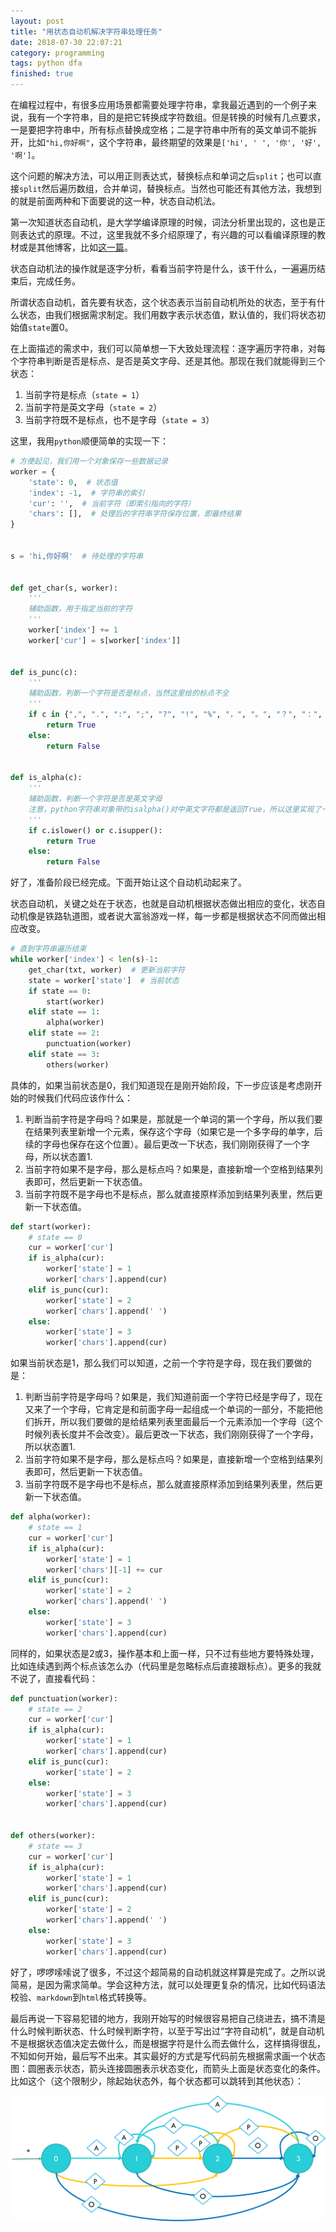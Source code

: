 ```yaml
---
layout: post
title: "用状态自动机解决字符串处理任务"
date: 2018-07-30 22:07:21
category: programming
tags: python dfa
finished: true
---
```


在编程过程中，有很多应用场景都需要处理字符串，拿我最近遇到的一个例子来说，我有一个字符串，目的是把它转换成字符数组。但是转换的时候有几点要求，一是要把字符串中，所有标点替换成空格；二是字符串中所有的英文单词不能拆开，比如`"hi,你好啊"`，这个字符串，最终期望的效果是`['hi', ' ', '你', '好', '啊']`。

这个问题的解决方法，可以用正则表达式，替换标点和单词之后`split`；也可以直接`split`然后遍历数组，合并单词，替换标点。当然也可能还有其他方法，我想到的就是前面两种和下面要说的这一种，状态自动机法。

第一次知道状态自动机，是大学学编译原理的时候，词法分析里出现的，这也是正则表达式的原理。不过，这里我就不多介绍原理了，有兴趣的可以看编译原理的教材或是其他博客，比如[这一篇][b]。

状态自动机法的操作就是逐字分析，看看当前字符是什么，该干什么，一遍遍历结束后，完成任务。

所谓状态自动机，首先要有状态，这个状态表示当前自动机所处的状态，至于有什么状态，由我们根据需求制定。我们用数字表示状态值，默认值的，我们将状态初始值`state`置0。

在上面描述的需求中，我们可以简单想一下大致处理流程：逐字遍历字符串，对每个字符串判断是否是标点、是否是英文字母、还是其他。那现在我们就能得到三个状态：

1. 当前字符是标点（`state = 1`）
2. 当前字符是英文字母（`state = 2`）
3. 当前字符既不是标点，也不是字母（`state = 3`）

这里，我用`python`顺便简单的实现一下：

```python
# 方便起见，我们用一个对象保存一些数据记录
worker = {
    'state': 0,  # 状态值
    'index': -1,  # 字符串的索引
    'cur': '',  # 当前字符（即索引指向的字符）
    'chars': [],  # 处理后的字符串字符保存位置，即最终结果
}


s = 'hi,你好啊'  # 待处理的字符串


def get_char(s, worker):
    '''
    辅助函数，用于指定当前的字符
    '''
    worker['index'] += 1
    worker['cur'] = s[worker['index']]


def is_punc(c):
    '''
    辅助函数，判断一个字符是否是标点，当然这里给的标点不全
    '''
    if c in {",", ".", ":", ";", "?", "!", "%", "，", "。", "？", "：", "；", "、"}:
        return True
    else:
        return False


def is_alpha(c):
    '''
    辅助函数，判断一个字符是否是英文字母
    注意，python字符串对象带的isalpha()对中英文字符都是返回True，所以这里实现了一个简陋版的
    '''
    if c.islower() or c.isupper():
        return True
    else:
        return False
```
好了，准备阶段已经完成。下面开始让这个自动机动起来了。

状态自动机，关键之处在于状态，也就是自动机根据状态做出相应的变化，状态自动机像是铁路轨道图，或者说大富翁游戏一样，每一步都是根据状态不同而做出相应改变。


```python
# 直到字符串遍历结束
while worker['index'] < len(s)-1:
    get_char(txt, worker)  # 更新当前字符
    state = worker['state']  # 当前状态
    if state == 0:
        start(worker)
    elif state == 1:
        alpha(worker)
    elif state == 2:
        punctuation(worker)
    elif state == 3:
        others(worker)
```

具体的，如果当前状态是0，我们知道现在是刚开始阶段，下一步应该是考虑刚开始的时候我们代码应该作什么：

1. 判断当前字符是字母吗？如果是，那就是一个单词的第一个字母，所以我们要在结果列表里新增一个元素，保存这个字母（如果它是一个多字母的单字，后续的字母也保存在这个位置）。最后更改一下状态，我们刚刚获得了一个字母，所以状态置1.
2. 当前字符如果不是字母，那么是标点吗？如果是，直接新增一个空格到结果列表即可，然后更新一下状态值。
3. 当前字符既不是字母也不是标点，那么就直接原样添加到结果列表里，然后更新一下状态值。

```python
def start(worker):
    # state == 0
    cur = worker['cur']
    if is_alpha(cur):
        worker['state'] = 1
        worker['chars'].append(cur)
    elif is_punc(cur):
        worker['state'] = 2
        worker['chars'].append(' ')
    else:
        worker['state'] = 3
        worker['chars'].append(cur)
```

如果当前状态是1，那么我们可以知道，之前一个字符是字母，现在我们要做的是：

1. 判断当前字符是字母吗？如果是，我们知道前面一个字符已经是字母了，现在又来了一个字母，它肯定是和前面字母一起组成一个单词的一部分，不能把他们拆开，所以我们要做的是给结果列表里面最后一个元素添加一个字母（这个时候列表长度并不会改变）。最后更改一下状态，我们刚刚获得了一个字母，所以状态置1.
2. 当前字符如果不是字母，那么是标点吗？如果是，直接新增一个空格到结果列表即可，然后更新一下状态值。
3. 当前字符既不是字母也不是标点，那么就直接原样添加到结果列表里，然后更新一下状态值。

```python
def alpha(worker):
    # state == 1
    cur = worker['cur']
    if is_alpha(cur):
        worker['state'] = 1
        worker['chars'][-1] += cur
    elif is_punc(cur):
        worker['state'] = 2
        worker['chars'].append(' ')
    else:
        worker['state'] = 3
        worker['chars'].append(cur)
```

同样的，如果状态是2或3，操作基本和上面一样，只不过有些地方要特殊处理，比如连续遇到两个标点该怎么办（代码里是忽略标点后直接跟标点）。更多的我就不说了，直接看代码：

```python
def punctuation(worker):
    # state == 2
    cur = worker['cur']
    if is_alpha(cur):
        worker['state'] = 1
        worker['chars'].append(cur)
    elif is_punc(cur):
        worker['state'] = 2
    else:
        worker['state'] = 3
        worker['chars'].append(cur)


def others(worker):
    # state == 3
    cur = worker['cur']
    if is_alpha(cur):
        worker['state'] = 1
        worker['chars'].append(cur)
    elif is_punc(cur):
        worker['state'] = 2
        worker['chars'].append(' ')
    else:
        worker['state'] = 3
        worker['chars'].append(cur)
```

好了，啰啰嗦嗦说了很多，不过这个超简易的自动机就这样算是完成了。之所以说简易，是因为需求简单。学会这种方法，就可以处理更复杂的情况，比如代码语法校验、`markdown`到`html`格式转换等。

最后再说一下容易犯错的地方，我刚开始写的时候很容易把自己绕进去，搞不清是什么时候判断状态、什么时候判断字符，以至于写出过“字符自动机”，就是自动机不是根据状态值决定去做什么，而是根据字符是什么而去做什么，这样搞得很乱，不知如何开始，最后写不出来。其实最好的方式是写代码前先根据需求画一个状态图：圆圈表示状态，箭头连接圆圈表示状态变化，而箭头上面是状态变化的条件。比如这个（这个限制少，除起始状态外，每个状态都可以跳转到其他状态）：

![dfa](/img/dfa.png "dfa")


[b]: https://www.jianshu.com/p/19bb92f853cf


